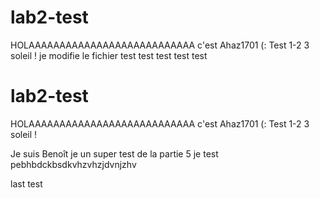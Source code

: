 # lab2-test


HOLAAAAAAAAAAAAAAAAAAAAAAAAAAA c'est Ahaz1701 (:
Test 1-2
3 soleil !
je modifie le fichier
test test test test test
# lab2-test

HOLAAAAAAAAAAAAAAAAAAAAAAAAAAA c'est Ahaz1701 (:
Test 1-2
3 soleil !

Je suis Benoît
je un super test de la partie 5
je test pebhbdckbsdkvhzvhzjdvnjzhv





last test
